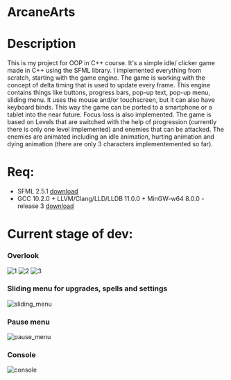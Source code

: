 # ArcaneArts

# Description
  This is my project for OOP in C++ course. It's a simple idle/ clicker game made in C++ using the SFML library. I implemented everything from scratch, starting with the game engine. The game is working with the concept of delta timing that is used to update every frame. This engine contains things like buttons, progress bars, pop-up text, pop-up menu, sliding menu. It uses the mouse and/or touchscreen, but it can also have keyboard binds. This way the game can be ported to a smartphone or a tablet into the near future. Focus loss is also implemented. The game is based on Levels that are switched with the help of progression (currently there is only one level implemented) and enemies that can be attacked. The enemies are animated including an idle animation, hurting animation and dying animation (there are only 3 characters implementemented so far).

# Req:
  - SFML 2.5.1 [download](https://www.sfml-dev.org/download/sfml/2.5.1/)
  - GCC 10.2.0 + LLVM/Clang/LLD/LLDB 11.0.0 + MinGW-w64 8.0.0 - release 3 [download](http://www.winlibs.com/#download-release)

# Current stage of dev:
  ### Overlook

![1](https://github.com/AlexMincu/ArcaneArts/blob/master/Screenshots/1st%20minion.png?raw=true)
![2](https://github.com/AlexMincu/ArcaneArts/blob/master/Screenshots/2nd%20minion.png?raw=true)
![3](https://github.com/AlexMincu/ArcaneArts/blob/master/Screenshots/3rd%20minion.png?raw=true)

  ### Sliding menu for upgrades, spells and settings

![sliding_menu](https://github.com/AlexMincu/ArcaneArts/blob/master/Screenshots/sliding%20menu.png?raw=true)

  ### Pause menu

![pause_menu](https://github.com/AlexMincu/ArcaneArts/blob/master/Screenshots/pause%20menu.png?raw=true)

  ### Console

![console](https://github.com/AlexMincu/ArcaneArts/blob/master/Screenshots/console.png?raw=true)
